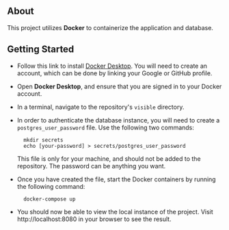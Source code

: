 ## About
This project utilizes **Docker** to containerize the application and database. 

## Getting Started
- Follow this link to install [Docker Desktop](https://www.docker.com/get-started/). You will need to create an account, which can be done by linking your Google or GitHub profile.

- Open **Docker Desktop**, and ensure that you are signed in to your Docker account.

- In a terminal, navigate to the repository's `visible` directory.

- In order to authenticate the database instance, you will need to create a `postgres_user_password` file. Use the following two commands:

        mkdir secrets
        echo [your-password] > secrets/postgres_user_password

  This file is only for your machine, and should not be added to the repository. The password can be anything you want.

- Once you have created the file, start the Docker containers by running the following command:
        
        docker-compose up

- You should now be able to view the local instance of the project.
  Visit http://localhost:8080 in your browser to see the result.

